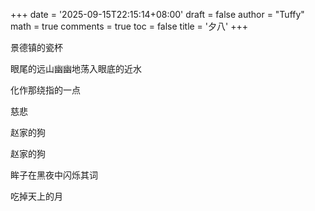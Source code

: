 +++
date = '2025-09-15T22:15:14+08:00'
draft = false
author = "Tuffy"
math = true 
comments = true
toc = false
title = '夕八'
+++

景德镇的瓷杯<br>

眼尾的远山幽幽地荡入眼底的近水<br>

化作那绕指的一点<br>

慈悲<br>

赵家的狗<br>

赵家的狗<br>

眸子在黑夜中闪烁其词<br>

吃掉天上的月<br>
